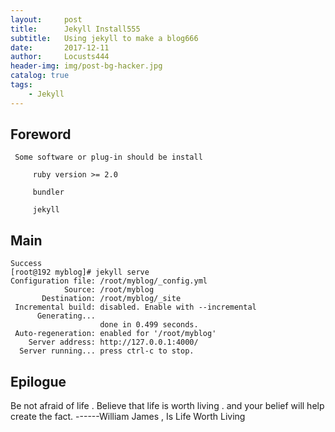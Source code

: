 ```yaml
---
layout:     post
title:      Jekyll Install555
subtitle:   Using jekyll to make a blog666
date:       2017-12-11
author:     Locusts444
header-img: img/post-bg-hacker.jpg
catalog: true
tags:
    - Jekyll
---
```



## Foreword
	 Some software or plug-in should be install 
	 
		 ruby version >= 2.0
		 
		 bundler
		 
		 jekyll

## Main

	Success
	[root@192 myblog]# jekyll serve
	Configuration file: /root/myblog/_config.yml
	            Source: /root/myblog
	       Destination: /root/myblog/_site
	 Incremental build: disabled. Enable with --incremental
	      Generating... 
	                    done in 0.499 seconds.
	 Auto-regeneration: enabled for '/root/myblog'
	    Server address: http://127.0.0.1:4000/
	  Server running... press ctrl-c to stop.
  
  
## Epilogue

   Be not afraid of life . Believe that life is worth living . and your belief will help create the fact.
                                                              ------William James , Is Life Worth Living 


